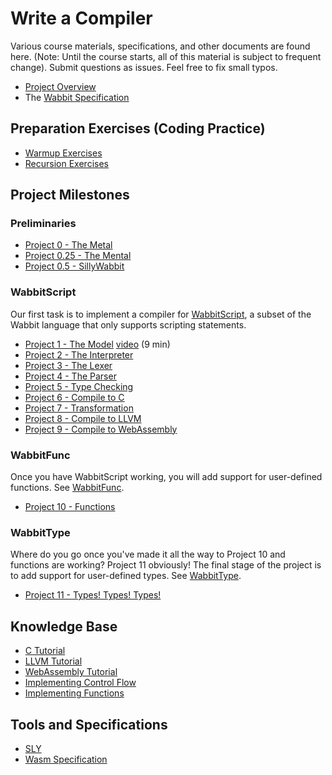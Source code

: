 # Write a Compiler

Various course materials, specifications, and other documents are
found here.  (Note: Until the course starts, all of this material is
subject to frequent change). Submit questions as issues. Feel free to
fix small typos.

* [Project Overview](Compiler-Project-Overview.md)
* The [Wabbit Specification](Wabbit-Specification.md)

## Preparation Exercises (Coding Practice)

* [Warmup Exercises](Warmup-Exercises.md)
* [Recursion Exercises](Recursion-Exercises.md)

## Project Milestones

### Preliminaries

* [Project 0 - The Metal](Project0_The_Metal.md)
* [Project 0.25 - The Mental](Project0_25_The_Mental.md)
* [Project 0.5 - SillyWabbit](Project0_5_SillyWabbit.md)

### WabbitScript

Our first task is to implement a compiler for [WabbitScript](WabbitScript.md), a subset of the Wabbit language that only supports scripting statements.

* [Project 1 - The Model](Project1_The_Model.md) [video](https://vimeo.com/437187898/2be4149e65) (9 min)
* [Project 2 - The Interpreter](Project2_The_Interpreter.md) 
* [Project 3 - The Lexer](Project3_Tokenizing.md)
* [Project 4 - The Parser](Project4_Parsing.md)
* [Project 5 - Type Checking](Project5_Type_Checking.md)
* [Project 6 - Compile to C](Project6_Compile_to_C.md)
* [Project 7 - Transformation](Project7_Transformation.md)
* [Project 8 - Compile to LLVM](Project8_Generating_LLVM.md)
* [Project 9 - Compile to WebAssembly](Project9_Generating_WebAssembly.md)

### WabbitFunc

Once you have WabbitScript working, you will add support for user-defined functions.  See [WabbitFunc](WabbitFunc.md).

* [Project 10 - Functions](Project10_Function_Calls.md)

### WabbitType

Where do you go once you've made it all the way to Project 10 and functions are working?  Project 11 obviously! The final stage of the project is to add support for user-defined types. See [WabbitType](WabbitType.md).

* [Project 11 - Types! Types! Types!](Project11_Types_Types_Types.md)

## Knowledge Base

* [C Tutorial](C-Programming-Tutorial.md)
* [LLVM Tutorial](LLVM-Tutorial.md)
* [WebAssembly Tutorial](WebAssembly-Tutorial.md)
* [Implementing Control Flow](Control-Flow.md)
* [Implementing Functions](Function-Implementation-Notes.md)

## Tools and Specifications

* [SLY](https://github.com/dabeaz/sly)
* [Wasm Specification](https://webassembly.github.io/spec/core/index.html)

